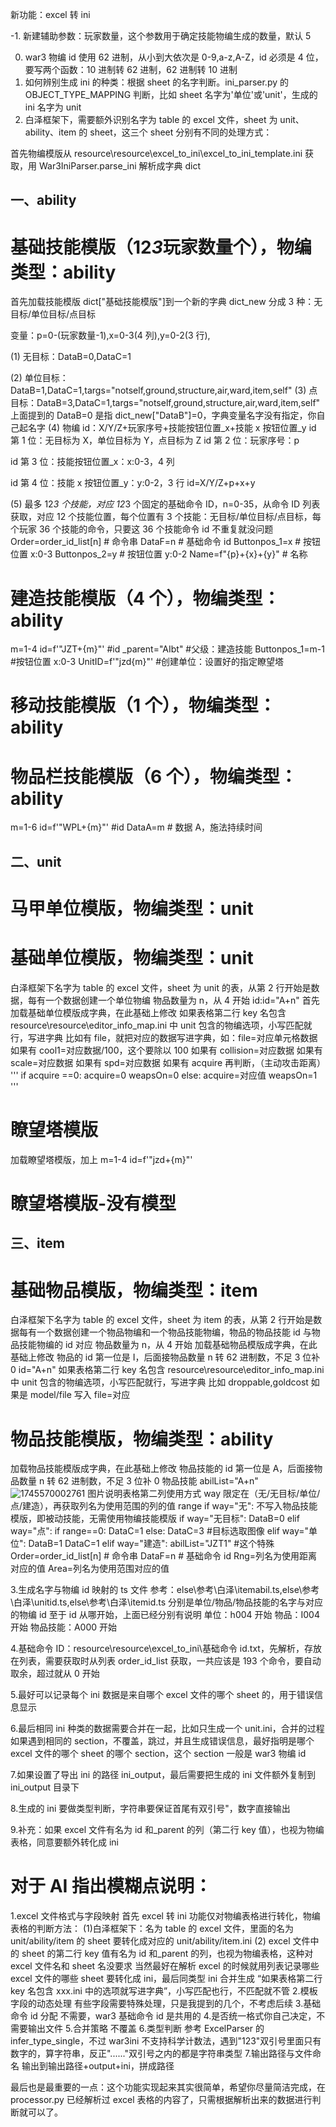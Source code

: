 新功能：excel 转 ini

-1. 新建辅助参数：玩家数量，这个参数用于确定技能物编生成的数量，默认 5

0. war3 物编 id 使用 62 进制，从小到大依次是 0-9,a-z,A-Z，id 必须是 4 位，要写两个函数：10 进制转 62 进制，62 进制转 10 进制
1. 如何辨别生成 ini 的种类：根据 sheet 的名字判断。ini_parser.py 的 OBJECT_TYPE_MAPPING 判断，比如 sheet 名字为'单位'或'unit'，生成的 ini 名字为 unit
2. 白泽框架下，需要额外识别名字为 table 的 excel 文件，sheet 为 unit、ability、item 的 sheet，这三个 sheet 分别有不同的处理方式：

首先物编模版从 resource\resource\excel_to_ini\excel_to_ini_template.ini 获取，用 War3IniParser.parse_ini 解析成字典 dict

## 一、ability

# 基础技能模版（12*3*玩家数量个），物编类型：ability

首先加载技能模版 dict["基础技能模版"]到一个新的字典 dict_new
分成 3 种：无目标/单位目标/点目标

变量：p=0-(玩家数量-1),x=0-3(4 列),y=0-2(3 行),

(1) 无目标：DataB=0,DataC=1

(2) 单位目标：DataB=1,DataC=1,targs="notself,ground,structure,air,ward,item,self"
(3) 点目标：DataB=3,DataC=1,targs="notself,ground,structure,air,ward,item,self"
上面提到的 DataB=0 是指 dict_new["DataB"]=0，字典变量名字没有指定，你自己起名字
(4) 物编 id：X/Y/Z+玩家序号+技能按钮位置\_x+技能 x 按钮位置\_y
id 第 1 位：无目标为 X，单位目标为 Y，点目标为 Z
id 第 2 位：玩家序号：p

id 第 3 位：技能按钮位置\_x：x:0-3，4 列

id 第 4 位：技能 x 按钮位置\_y：y:0-2，3 行
id=X/Y/Z+p+x+y

(5) 最多 12*3 个技能，对应 12*3 个固定的基础命令 ID，n=0-35，从命令 ID 列表获取，对应 12 个技能位置，每个位置有 3 个技能：无目标/单位目标/点目标，每个玩家 36 个技能的命令，只要这 36 个技能命令 id 不重复就没问题
Order=order_id_list[n] # 命令串
DataF=n # 基础命令 id
Buttonpos_1=x # 按钮位置 x:0-3
Buttonpos_2=y # 按钮位置 y:0-2
Name=f"{p}+{x}+{y}" # 名称

# 建造技能模版（4 个），物编类型：ability

m=1-4
id=f'"JZT+{m}"' #id
\_parent="AIbt" #父级：建造技能
Buttonpos_1=m-1 #按钮位置 x:0-3
UnitID=f'"jzd{m}"' #创建单位：设置好的指定瞭望塔

# 移动技能模版（1 个），物编类型：ability

# 物品栏技能模版（6 个），物编类型：ability

m=1-6
id=f'"WPL+{m}"' #id
DataA=m # 数据 A，施法持续时间

## 二、unit

# 马甲单位模版，物编类型：unit

# 基础单位模版，物编类型：unit

白泽框架下名字为 table 的 excel 文件，sheet 为 unit 的表，从第 2 行开始是数据，每有一个数据创建一个单位物编
物品数量为 n，从 4 开始
id:id="A+n"
首先加载基础单位模版成字典，在此基础上修改
如果表格第二行 key 名包含 resource\resource\editor_info_map.ini 中 unit 包含的物编选项，小写匹配就行，写进字典
比如有 file，就把对应的数据写进字典，如：file=对应单元格数据
如果有 cool1=对应数据/100，这个要除以 100
如果有 collision=对应数据
如果有 scale=对应数据
如果有 spd=对应数据
如果有 acquire 再判断，（主动攻击距离）
'''
if acquire ==0:
acquire=0
weapsOn=0
else:
acquire=对应值
weapsOn=1
'''

# 瞭望塔模版

加载瞭望塔模版，加上
m=1-4
id=f'"jzd+{m}"'

# 瞭望塔模版-没有模型

## 三、item

# 基础物品模版，物编类型：item

白泽框架下名字为 table 的 excel 文件，sheet 为 item 的表，从第 2 行开始是数据每有一个数据创建一个物品物编和一个物品技能物编，物品的物品技能 id 与物品技能物编的 id 对应
物品数量为 n，从 4 开始
加载基础物品模版成字典，在此基础上修改
物品的 id 第一位是 I，后面接物品数量 n 转 62 进制数，不足 3 位补 0
id="A+n"
如果表格第二行 key 名包含 resource\resource\editor_info_map.ini 中 unit 包含的物编选项，小写匹配就行，写进字典
比如 droppable,goldcost
如果是 model/file
写入 file=对应

# 物品技能模版，物编类型：ability

加载物品技能模版成字典，在此基础上修改
物品技能的 id 第一位是 A，后面接物品数量 n 转 62 进制数，不足 3 位补 0
物品技能 abilList="A+n"
![1745570002761](image/excel转ini/1745570002761.png)
图片说明表格第二列使用方式 way 限定在（无/无目标/单位/点/建造），再获取列名为使用范围的列的值 range
if way="无":
不写入物品技能模版，即被动技能，无需使用物编技能模版
if way="无目标":
DataB=0
elif way="点":
if range==0:
DataC=1
else:
DataC=3 #目标选取图像
elif way="单位":
DataB=1
DataC=1
elif way="建造":
abilList="JZT1" #这个特殊
Order=order_id_list[n] # 命令串
DataF=n # 基础命令 id
Rng=列名为使用距离对应的值
Area=列名为使用范围对应的值

3.生成名字与物编 id 映射的 ts 文件
参考：else\参考\白泽\itemabil.ts,else\参考\白泽\unitid.ts,else\参考\白泽\itemid.ts
分别是单位/物品/物品技能的名字与对应的物编 id
至于 id 从哪开始，上面已经分别有说明
单位：h004 开始
物品：I004 开始
物品技能：A000 开始

4.基础命令 ID：resource\resource\excel_to_ini\基础命令 id.txt，先解析，存放在列表，需要获取时从列表 order_id_list 获取，一共应该是 193 个命令，要自动取余，超过就从 0 开始

5.最好可以记录每个 ini 数据是来自哪个 excel 文件的哪个 sheet 的，用于错误信息显示

6.最后相同 ini 种类的数据需要合并在一起，比如只生成一个 unit.ini，合并的过程如果遇到相同的 section，不覆盖，跳过，并且生成错误信息，最好指明是哪个 excel 文件的哪个 sheet 的哪个 section，这个 section 一般是 war3 物编 id

7.如果设置了导出 ini 的路径 ini_output，最后需要把生成的 ini 文件额外复制到 ini_output 目录下

8.生成的 ini 要做类型判断，字符串要保证首尾有双引号"，数字直接输出

9.补充：如果 excel 文件有名为 id 和\_parent 的列（第二行 key 值），也视为物编表格，同意要额外转化成 ini

# 对于 AI 指出模糊点说明：

1.excel 文件格式与字段映射
首先 excel 转 ini 功能仅对物编表格进行转化，物编表格的判断方法：
(1)白泽框架下：名为 table 的 excel 文件，里面的名为 unit/ability/item 的 sheet 要转化成对应的 unit/ability/item.ini
(2) excel 文件中的 sheet 的第二行 key 值有名为 id 和\_parent 的列，也视为物编表格，这种对 excel 文件名和 sheet 名没要求
当然最好在解析 excel 的时候就用列表记录哪些 excel 文件的哪些 sheet 要转化成 ini，最后同类型 ini 合并生成
“如果表格第二行 key 名包含 xxx.ini 中的选项就写进字典”，小写匹配也行，不匹配就不管 2.模板字段的动态处理
有些字段需要特殊处理，只是我提到的几个，不考虑后续 3.基础命令 id 分配
不需要，war3 基础命令 id 是共用的 4.是否统一格式你自己决定，不需要输出文件 5.合并策略
不覆盖 6.类型判断
参考 ExcelParser 的 infer_type_single，不过 war3ini 不支持科学计数法，遇到"123"双引号里面只有数字的，算字符串，反正"......"双引号之内的都是字符串类型 7.输出路径与文件命名
输出到输出路径+output+ini，拼成路径

最后也是最重要的一点：这个功能实现起来其实很简单，希望你尽量简洁完成，在 processor.py 已经解析过 excel 表格的内容了，只需根据解析出来的数据进行判断就可以了。
